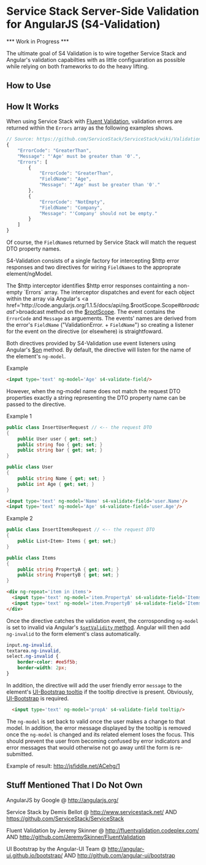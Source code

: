 Service Stack Server-Side Validation for AngularJS (S4-Validation)
===============================


*** Work in Progress ***

The ultimate goal of S4 Validation is to wire together Service Stack and Angular's validation capabilties with as little configuaration as possible while relying on both frameworks to do the heavy lifting.



## How to Use










## How It Works


When using Service Stack with <a href="https://github.com/ServiceStack/ServiceStack/wiki/Validation#fluentvalidation-for-request-dtos">Fluent Validation</a>, validation errors are returned within the `Errors` array as the following examples shows.  

```javascript
// Source: https://github.com/ServiceStack/ServiceStack/wiki/Validation#fluentvalidation-for-request-dtos
{
    "ErrorCode": "GreaterThan",
    "Message": "'Age' must be greater than '0'.",
    "Errors": [
        {
            "ErrorCode": "GreaterThan",
            "FieldName": "Age",
            "Message": "'Age' must be greater than '0'."
        },
        {
            "ErrorCode": "NotEmpty",
            "FieldName": "Company",
            "Message": "'Company' should not be empty."
        }
    ]
}
```

Of course, the `FieldName`s returned by Service Stack will match the request DTO property names.

S4-Validation consists of a single factory for intercepting $http error responses and two directives for wiring `FieldName`s to the approprate element/ngModel.

The $http interceptor identifies $http error responses containting a non-empty `Errors` array. The interceptor dispatches and event for each object within the array via Angular's <a href='http://code.angularjs.org/1.1.5/docs/api/ng.$rootScope.Scope#$broadcast'>$broadcast method</a> on the <a href="http://docs.angularjs.org/api/ng.$rootScope">$rootScope</a>. The event contains the `ErrorCode` and `Message` as arguements. The events' names are derived from the error's `FieldName` ("ValidationError. + `FieldName`") so creating a listener for the event on the directive (or elsewhere) is straightfoward. 


Both directives provided by S4-Validation use event listeners using Angular's <a href="http://code.angularjs.org/1.1.5/docs/api/ng.$rootScope.Scope#$on">$on</a> method. By default, the directive will listen for the name of the element's `ng-model`. 

Example
```html
<input type='text' ng-model='Age' s4-validate-field/>
```

However, when the ng-model name does not match the request DTO properties exactly a string representing the DTO property name can be passed to the directive.

Example 1
```c#
public class InsertUserRequest // <-- the request DTO 
{
    public User user { get; set;}
    public string foo { get; set; }
    public string bar { get; set; }
}

public class User
{
    public string Name { get; set; }
    public int Age { get; set; }
}
```
```html
<input type='text' ng-model='Name' s4-validate-field='user.Name'/>
<input type='text' ng-model='Age' s4-validate-field='user.Age'/>
```

Example 2
```c#
public class InsertItemsRequest // <-- the request DTO 
{
    public List<Item> Items { get; set;}
}

public class Items
{
    public string PropertyA { get; set; }
    public string PropertyB { get; set; }
}

```
```html
<div ng-repeat='item in items'>
  <input type='text' ng-model='item.PropertyA' s4-validate-field='Items[{{$index}}].PropertyA'/>
  <input type='text' ng-model='item.PropertyB' s4-validate-field='Items[{{$index}}].PropertyB'/>
</div>
```

Once the directive catches the validation event, the corrosponding `ng-model` is set to invalid via Angular's <a href="http://docs.angularjs.org/api/ng.directive:ngModel.NgModelController#$setValidity">`$setValidity` method</a>. Angular will then add `ng-invalid` to the form element's class automatically.
```css
input.ng-invalid,
textarea.ng-invalid,
select.ng-invalid {
    border-color: #ee5f5b;
    border-width: 2px;
}
```

In addition, the directive will add the user friendly error `message` to the element's <a href="http://angular-ui.github.io/bootstrap/#/tooltip">UI-Bootstrap tooltip</a> if the tooltip directive is present. Obviously, <a href="http://angular-ui.github.io/bootstrap/">UI-Bootstrap</a> is required. 
```html
  <input type='text' ng-model='propA' s4-validate-field tooltip/>
```

The `ng-model` is set back to valid once the user makes a change to that model. In addition, the error message displayed by the tooltip is removed once the `ng-model` is changed and its related element loses the focus. This should prevent the user from becoming confused by error indicators and error messages that would otherwise not go away until the form is re-submitted.

Example of result: http://jsfiddle.net/ACehg/1

## Stuff Mentioned That I Do Not Own

AngularJS by Google @ http://angularjs.org/

Service Stack by Demis Bellot @ http://www.servicestack.net/ AND https://github.com/ServiceStack/ServiceStack

Fluent Validation by Jeremy Skinner @ http://fluentvalidation.codeplex.com/ AND http://github.com/JeremySkinner/FluentValidation

UI Bootstrap by the Angular-UI Team @ http://angular-ui.github.io/bootstrap/ AND http://github.com/angular-ui/bootstrap



